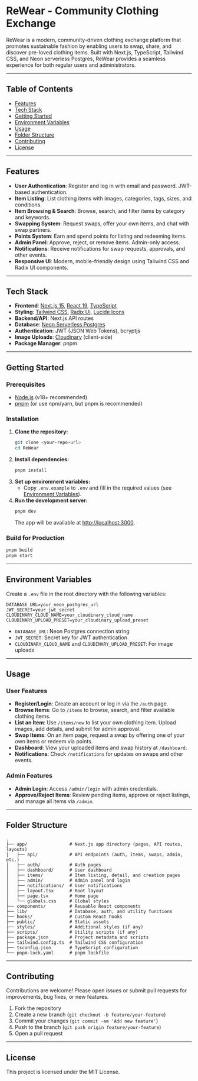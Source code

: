 # ReWear - Community Clothing Exchange

ReWear is a modern, community-driven clothing exchange platform that promotes sustainable fashion by enabling users to swap, share, and discover pre-loved clothing items. Built with Next.js, TypeScript, Tailwind CSS, and Neon serverless Postgres, ReWear provides a seamless experience for both regular users and administrators.

---

## Table of Contents
- [Features](#features)
- [Tech Stack](#tech-stack)
- [Getting Started](#getting-started)
- [Environment Variables](#environment-variables)
- [Usage](#usage)
- [Folder Structure](#folder-structure)
- [Contributing](#contributing)
- [License](#license)

---

## Features
- **User Authentication**: Register and log in with email and password. JWT-based authentication.
- **Item Listing**: List clothing items with images, categories, tags, sizes, and conditions.
- **Item Browsing & Search**: Browse, search, and filter items by category and keywords.
- **Swapping System**: Request swaps, offer your own items, and chat with swap partners.
- **Points System**: Earn and spend points for listing and redeeming items.
- **Admin Panel**: Approve, reject, or remove items. Admin-only access.
- **Notifications**: Receive notifications for swap requests, approvals, and other events.
- **Responsive UI**: Modern, mobile-friendly design using Tailwind CSS and Radix UI components.

---

## Tech Stack
- **Frontend**: [Next.js 15](https://nextjs.org/), [React 19](https://react.dev/), [TypeScript](https://www.typescriptlang.org/)
- **Styling**: [Tailwind CSS](https://tailwindcss.com/), [Radix UI](https://www.radix-ui.com/), [Lucide Icons](https://lucide.dev/)
- **Backend/API**: Next.js API routes
- **Database**: [Neon Serverless Postgres](https://neon.tech/)
- **Authentication**: JWT (JSON Web Tokens), bcryptjs
- **Image Uploads**: [Cloudinary](https://cloudinary.com/) (client-side)
- **Package Manager**: pnpm

---

## Getting Started

### Prerequisites
- [Node.js](https://nodejs.org/) (v18+ recommended)
- [pnpm](https://pnpm.io/) (or use npm/yarn, but pnpm is recommended)

### Installation
1. **Clone the repository:**
   ```bash
   git clone <your-repo-url>
   cd ReWear
   ```
2. **Install dependencies:**
   ```bash
   pnpm install
   ```
3. **Set up environment variables:**
   - Copy `.env.example` to `.env` and fill in the required values (see [Environment Variables](#environment-variables)).
4. **Run the development server:**
   ```bash
   pnpm dev
   ```
   The app will be available at [http://localhost:3000](http://localhost:3000).

### Build for Production
```bash
pnpm build
pnpm start
```

---

## Environment Variables
Create a `.env` file in the root directory with the following variables:

```
DATABASE_URL=your_neon_postgres_url
JWT_SECRET=your_jwt_secret
CLOUDINARY_CLOUD_NAME=your_cloudinary_cloud_name
CLOUDINARY_UPLOAD_PRESET=your_cloudinary_upload_preset
```

- `DATABASE_URL`: Neon Postgres connection string
- `JWT_SECRET`: Secret key for JWT authentication
- `CLOUDINARY_CLOUD_NAME` and `CLOUDINARY_UPLOAD_PRESET`: For image uploads

---

## Usage

### User Features
- **Register/Login**: Create an account or log in via the `/auth` page.
- **Browse Items**: Go to `/items` to browse, search, and filter available clothing items.
- **List an Item**: Use `/items/new` to list your own clothing item. Upload images, add details, and submit for admin approval.
- **Swap Items**: On an item page, request a swap by offering one of your own items or redeem via points.
- **Dashboard**: View your uploaded items and swap history at `/dashboard`.
- **Notifications**: Check `/notifications` for updates on swaps and other events.

### Admin Features
- **Admin Login**: Access `/admin/login` with admin credentials.
- **Approve/Reject Items**: Review pending items, approve or reject listings, and manage all items via `/admin`.

---

## Folder Structure
```
.
├── app/                # Next.js app directory (pages, API routes, layouts)
│   ├── api/            # API endpoints (auth, items, swaps, admin, etc.)
│   ├── auth/           # Auth pages
│   ├── dashboard/      # User dashboard
│   ├── items/          # Item listing, detail, and creation pages
│   ├── admin/          # Admin panel and login
│   ├── notifications/  # User notifications
│   ├── layout.tsx      # Root layout
│   ├── page.tsx        # Home page
│   └── globals.css     # Global styles
├── components/         # Reusable React components
├── lib/                # Database, auth, and utility functions
├── hooks/              # Custom React hooks
├── public/             # Static assets
├── styles/             # Additional styles (if any)
├── scripts/            # Utility scripts (if any)
├── package.json        # Project metadata and scripts
├── tailwind.config.ts  # Tailwind CSS configuration
├── tsconfig.json       # TypeScript configuration
└── pnpm-lock.yaml      # pnpm lockfile
```

---

## Contributing

Contributions are welcome! Please open issues or submit pull requests for improvements, bug fixes, or new features.

1. Fork the repository
2. Create a new branch (`git checkout -b feature/your-feature`)
3. Commit your changes (`git commit -am 'Add new feature'`)
4. Push to the branch (`git push origin feature/your-feature`)
5. Open a pull request

---

## License

This project is licensed under the MIT License. 